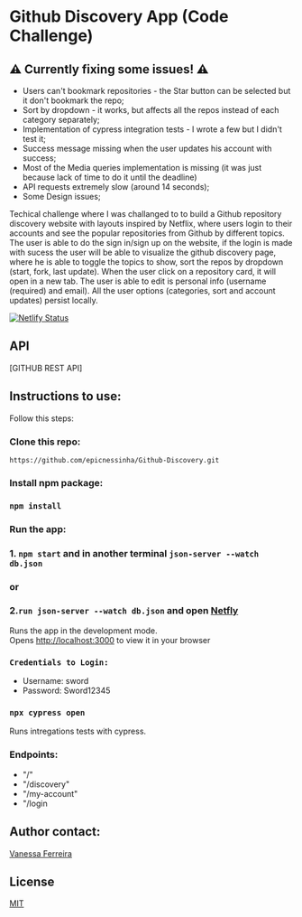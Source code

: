 # Github Discovery App (Code Challenge)


##  ⚠️ Currently fixing some issues! ⚠️

- Users can't bookmark repositories - the Star button can be selected but it don't bookmark the repo;
- Sort by dropdown - it works, but affects all the repos instead of each category separately;
- Implementation of cypress integration tests - I wrote a few but I didn't test it;
- Success message missing when the user updates his account with success;
- Most of the Media queries implementation is missing (it was just because lack of time to do it until the deadline)
- API requests extremely slow (around 14 seconds);
- Some Design issues;



Techical challenge where I was challanged to to build a Github repository discovery website with layouts inspired by Netflix, where users login to their accounts and see the popular repositories from Github by different topics.
The user is able to do the sign in/sign up on the website, if the login is made with sucess the user will be able to visualize the github discovery page, where he is able to toggle the topics to show, sort the repos by dropdown (start, fork, last update). When the user click on a repository card, it will open in a new tab. The user is able to edit is personal info (username (required) and email). All the user options (categories, sort and account updates) persist locally.


[![Netlify Status](https://api.netlify.com/api/v1/badges/8cf5e631-0a68-4286-b4d5-c3e021ab4cff/deploy-status)](https://githubdiscovery-vanessa.netlify.app/) 
 
## API

[GITHUB REST API]

## Instructions to use:

Follow this steps:

### Clone this repo:

`https://github.com/epicnessinha/Github-Discovery.git`

### Install npm package:

### `npm install`

### Run the app:

### 1. `npm start` and in another terminal `json-server --watch db.json` 
### or
### 2.`run json-server --watch db.json` and open [Netfly](https://githubdiscovery-vanessa.netlify.app/) 

Runs the app in the development mode.\
Opens [http://localhost:3000](http://localhost:3000) to view it in your browser 

### `Credentials to Login:`
- Username: sword
- Password: Sword12345

### `npx cypress open`

Runs intregations tests with cypress.

### Endpoints:

- "/"
- "/discovery"
- "/my-account"
- "/login

## Author contact: 

[Vanessa Ferreira](https://www.linkedin.com/in/vanessabio/)


## License
[MIT](https://choosealicense.com/licenses/mit/)


